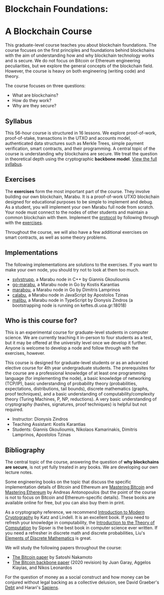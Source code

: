 # Blockchain Foundations:
# A Blockchain Course

This graduate-level course teaches you about blockchain foundations. The course focuses on the first principles
and foundations behind blockchains with the aim of understanding how and why blockchain technology works and is
secure. We do not focus on Bitcoin or Ethereum engineering peculiarities, but we explore the general concepts
of the blockchain field. However, the course is heavy on both engineering (writing code) and theory.

The course focuses on three questions:

* What are blockchains?
* How do they work?
* Why are they secure?

## Syllabus

This 56-hour course is structured in 16 lessons. We explore proof-of-work, proof-of-stake, transactions in
the UTXO and accounts model, authenticated data structures such as Merkle Trees, simple payment verification,
smart contracts, and their programming. A central topic of the course is understanding why blockchains are secure.
We treat the question in theoretical depth using the cryptographic **backbone model**.
[View the full syllabus](/docs/syllabus).

## Exercises

The **exercises** form the most important part of the course. They involve building our own blockchain, Marabu. It is a
proof-of-work UTXO blockchain designed for educational purposes to be simple to implement and debug. As
a student, you will implement your own Marabu full node from scratch. Your node must connect to the nodes
of other students and maintain a common blockchain with them.
Implement the [protocol](/docs/protocol) by
following through with the [exercises](/docs/exercises).

Throughout the course, we will also have a few additional exercises on smart contracts, as well as some theory problems.

## Implementations

The following implementations are solutions to the exercises. If you want to make your own node, you should try not to look at them too much.

* [sylvstrupp](https://github.com/loukoum/sylvestrupp), a Marabu node in C++ by Giannis Gkoulioumis
* [go-marabu](https://gogs.decrypto.org/gtklocker/go-marabu), a Marabu node in Go by Kostis Karantias
* [marabou](https://github.com/pkakelas/marabou-client), a Marabu node in Go by Dimitris Lamprinos
* [calabu](https://github.com/tzinas/calabu), a Marabu node in JavaScript by Apostolos Tzinas
* [malibu](https://github.com/dionyziz/marabu), a Marabu node in TypeScript by Dionysis Zindros (a bootstrapping node is running on keftes.di.uoa.gr:18018)

## Who is this course for?

This is an experimental course for graduate-level students in computer science. We are currently teaching it in-person to
four students as a test, but it may be offered at the university level once we develop it further. Anyone is welcome to
develop a node and follow through with the exercises, however.

This course is designed for graduate-level students or as an advanced elective course for 4th year undergraduate students.
The prerequisites for the course are a professional knowledge of at least one programming language (for implementing the node),
a basic knowledge of networking (TCP/IP), basic understanding of probability theory (probabilities, expectations, distributions,
tail bounds), discrete mathematics (graphs, proof techniques), and
a basic understanding of computability/complexity theory (Turing Machines, P, NP, reductions). A very basic understanding of
cryptography (hashes, signatures, proof techniques) is helpful but not required.

* Instructor: Dionysis Zindros
* Teaching Assistant: Kostis Karantias
* Students: Giannis Gkoulioumis, Nikolaos Kamarinakis, Dimitris Lamprinos, Apostolos Tzinas

## Bibliography

The central topic of the course, answering the question of **why blockchains are secure**, is not yet fully treated in any books.
We are developing our own lecture notes.

Some engineering books on the topic that discuss the specific implementation details of Bitcoin and Ethereum are <a href='https://github.com/bitcoinbook/bitcoinbook'>Mastering Bitcoin</a> and <a href='https://github.com/ethereumbook/ethereumbook'>Mastering Ethereum</a> by Andreas Antonopoulos (but
the point of the course is not to focus on Bitcoin and Ethereum-specific details). These books are available online
for free, but you can also buy them in print.

As a cryptography reference, we recommend <a href='https://eclass.uniwa.gr/modules/document/file.php/CSCYB105/Reading%20Material/%5BJonathan_Katz%2C_Yehuda_Lindell%5D_Introduction_to_Mo%282nd%29.pdf'>Introduction to Modern Cryptography</a> by Katz and Lindell.
It is an excellent book.
If you need to refresh your knowledge in computability,
the <a href='http://fuuu.be/polytech/INFOF408/Introduction-To-The-Theory-Of-Computation-Michael-Sipser.pdf'>Introduction to the Theory of Computation</a> by Sipser
is the best book in computer science ever written.
If you need a refresher in discrete math and discrete probabilities,
Liu's <a href='https://www.amazon.com/Elements-Discrete-Mathematics-C-Liu/dp/0071005447'>Elements of Discrete Mathematics</a> is great.

We will study the following papers throughout the course:

* [The Bitcoin paper](https://bitcoin.org/bitcoin.pdf) by Satoshi Nakamoto
* [The Bitcoin backbone paper](https://eprint.iacr.org/2014/765.pdf) (2020 revision) by Juan Garay, Aggelos Kiayias, and Nikos Leonardos

For the question of money as a social construct and how money can be conjured without legal backing as a collective delusion,
see David Graeber's [Debt](https://en.wikipedia.org/wiki/Debt:_The_First_5000_Years) and Harari's [Sapiens](https://www.ynharari.com/book/sapiens-2/).
